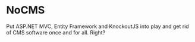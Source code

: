 NoCMS
=====

Put ASP.NET MVC, Entity Framework and KnockoutJS into play and get rid of CMS software once and for all. Right?